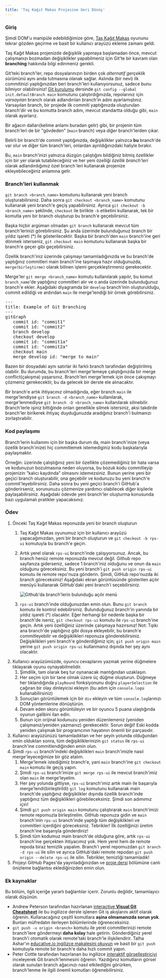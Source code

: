 ```yaml
---
title: 'Taş Kağıt Makas Projesine Geri Dönüş'
---
```


### Giriş

Şimdi DOM'u manipüle edebildiğimize göre, [Taş Kağıt Makas](https://www.theodinproject.com/paths/foundations/courses/foundations/lessons/rock-paper-scissors) oyununu tekrar gözden geçirme ve basit bir kullanıcı arayüzü ekleme zamanı geldi.

Taş Kağıt Makas projenizde değişiklik yapmaya başlamadan önce, mevcut çalışmanızı bozmadan değişiklikler yapabilmeniz için Git'te bir kavram olan **branching** hakkında bilgi edinmeniz gerekli.

Git'teki branch'ler, repo dosyalarınızın birden çok *alternatif gerçeklik* sürümünü aynı anda tutmasına olanak sağlar. Aslında (bir nevi) ilk commitinizi yaptığınızdan beri branch'leri kullanıyorsunuz, sadece bunu bilmiyor olabilirsiniz! [Git kurulumu](https://www.theodinproject.com/paths/foundations/courses/foundations/lessons/setting-up-git) dersinde `git config --global init.defaultBranch main` komutunu çalıştırdığınızda, repolarınız için *varsayılan* branch olarak adlandırılan branch'in adını ayarlamıştınız. Varsayılan branch, bir projede ilk commiti yaptığınızda oluşturulan branch'dir ve bu komutta branch adını, mevcut standartta olduğu gibi, `main` olarak ayarlarız.

Bir ağacın dalları(kelime anlamı buradan gelir) gibi, bir projenin tüm branch'leri de bir "gövdeden" (`main` branch) veya *diğer* branch'lerden çıkar.

Belirli bir branch'de commit yaptığınızda, değişiklikler yalnızca **bu** branch'de var olur ve diğer tüm branch'leri, onlardan ayrıldığınızdaki haliyle bırakır.

Bu, `main` branch'inizi yalnızca düzgün çalıştığını bildiğiniz bitmiş özellikler için bir yer olarak tutabileceğiniz ve her yeni özelliği *özellik branch'leri* olarak adlandırdığımız özel branch`leri kullanarak projenize ekleyebileceğiniz anlamına gelir.

### Branch'leri kullanmak

`git branch <branch_name>` komutunu kullanarak yeni branch oluşturabilirsiniz. Daha sonra `git checkout <branch_name>` komutunu kullanarak yeni branch'e geçiş yapabilirsiniz. Ayrıca `git checkout -b <branch_name>` şeklinde, `checkout` ile birlikte `-b` etiketini kullanarak, tek bir komutla yeni bir branch oluşturup bu branch'e geçebilirsiniz.

Başka hiçbir argüman olmadan `git branch` kullanarak mevcut tüm branch'lerinizi görebilirsiniz. Şu anda üzerinde bulunduğunuz branch bir yıldız işareti (*) ile gösterilecektir. Başka bir branch'den `main` branch'ine geri dönmek isterseniz, `git checkout main` komutunu kullanarak başka bir branch'e geçer gibi geçebilirsiniz.

Özellik branch'iniz üzerinde çalışmayı tamamladığınızda ve bu branch'de yaptığınız commitleri main branch'ine taşımaya hazır olduğunuzda, `merge(birleştirme)` olarak bilinen işlemi gerçekleştirmeniz gerekecektir.

Merge'ler `git merge <branch_name>` komutu kullanılarak yapılır, bu komut `branch_name`'de yaptığınız commitleri alır ve o anda üzerinde bulunduğunuz branch'e ekler. Aşağıdaki diyagramda bir `develop` branch'inin oluşturulduğu, commit edildiği ve ardından `main` ile merge'lendiği bir örnek görebilirsiniz.

<pre class="mermaid">
---
title: Example of Git Branching
---
gitGraph
   commit id: "commit1"
   commit id: "commit2"
   branch develop
   checkout develop
   commit id: "commit1a"
   commit id: "commit2a"
   checkout main
   merge develop id: "merge to main"
</pre>

Bazen bir dosyadaki aynı satırlar iki farklı branch tarafından değiştirilmiş olabilir. Bu durumda, bu branch'leri merge'lemeye çalıştığınızda bir merge conflict(çakışma) yaşarsınız. Branch'leri merge'lemek için önce çakışmayı çözmeniz gerekecektir, bu da gelecek bir derste ele alınacaktır.

Bir branch'e artık ihtiyacınız olmadığında, eğer branch `main` ile merge'lendiyse `git branch -d <branch_name>` kullanılarak, merge'lenmediyse `git branch -D <branch_name>` kullanılarak silinebilir. Branch'lerle işiniz bittiğinde onları genellikle silmek istersiniz, aksi takdirde branch'ler birikerek ihtiyaç duyduğunuzda aradığınız branch'i bulmanızı zorlaştırabilir.

### Kod paylaşımı

Branch'lerin kullanımı için bir başka durum da, main branch'inize (veya özellik branch'inize) hiç commitlemek istemediginiz kodu başkalarıyla paylaşmaktır.

Örneğin: üzerinde çalıştığınız yeni bir özellikte çözemediğiniz bir hata varsa ve kodunuzun bozulmasına neden oluyorsa, bu bozuk kodu commitleyip projenizin "kalıcı kaydında" olmasını istemezsiniz. Bunun yerine yeni bir geçici branch oluşturabilir, ona geçebilir ve kodunuzu bu yeni branch'e commit'leyebilirsiniz. Daha sonra bu yeni geçici branch'i GitHub'a gönderirseniz, sorununuzu çözmenize yardımcı olabilecek diğer kişilerle paylaşabilirsiniz. Aşağıdaki ödevde yeni branch'ler oluşturma konusunda bazı uygulamalı pratikler yapacaksınız.

### Ödev

<div class="lesson-content__panel" markdown="1">

1. Önceki Taş Kağıt Makas reponuzda yeni bir branch oluşturun
    1. Taş Kağıt Makas oyunumuz için bir kullanıcı arayüzü yapacağımızdan, yeni bir branch oluşturun ve `git checkout -b rps-ui` komutuyla bu branch'e geçin.
    2. Artık yerel olarak `rps-ui` branch'inde çalışıyorsunuz. Ancak, bu branch henüz remote reponuzda mevcut değil. Github repo sayfanıza giderseniz, sadece 1 branch'iniz olduğunu ve onun da `main` olduğunu göreceksiniz. Bu yeni branch'i `git push origin rps-ui` komutu ile remote repo'nuza gönderin. Şimdi, GitHub repo'nuzda iki branch göreceksiniz! Aşağıdaki ekran görüntüsünde gösterilen açılır menüyü kullanarak GitHub'daki yeni branch'i seçebilirsiniz.

         ![Github'da branch'lerin bulunduğu açılır menü](https://cdn.statically.io/gh/TheOdinProject/curriculum/46c18d8445051e016b1e415fe0227a0fa33cc825/foundations/javascript_basics/revisiting_rock_paper_scissors/imgs/00.png)

    1. `rps-ui` branch'inde olduğunuzdan emin olun. Bunu `git branch` komutu ile kontrol edebilirsiniz. Bulunduğunuz branch'in yanında bir yıldız işareti (\*) olacaktır. Eğer herhangi bir nedenle başka bir branch'de iseniz, `git checkout rps-ui` komutu ile `rps-ui` branch'ine geçin. Artık yeni özelliğiniz üzerinde çalışmaya hazırsınız! Not: Tıpkı ana branch'de yaptığınız gibi dosya ekleyebilir, bu branch'e commitleyebilir ve değişiklikleri reponuza gönderebilirsiniz. Değişiklikleri yeni branch'e gönderdiğimiz için; `git push origin main` yerine `git push origin rps-ui` kullanmanız dışında her şey aynı olacaktır.
1. Kullanıcı arayüzümüzde, oyuncu cevaplarını yazmak yerine düğmelere tıklayarak oyunu oynayabilmelidir.
    1. Şimdilik, tam olarak beş tur oynanacak mantığından uzaklaşın.
    1. Her seçim için bir tane olmak üzere üç düğme oluşturun. Düğmeye her tıklandığında `playRound` fonksiyonunu doğru `playerSelection` ile çağıran bir olay dinleyicisi ekleyin (bu adım için `console.log`u kullanabilirsiniz)
    1. Sonuçları görüntülemek için bir `div` ekleyin ve tüm `console.log`larınızı DOM yöntemlerine dönüştürün.
    1. Devam eden skoru görüntüleyin ve bir oyuncu 5 puana ulaştığında oyunun galibini ilan edin.
    1. Bunun için orijinal kodunuzu yeniden düzenlemeniz (yeniden çalışmanız/yeniden yazmanız) gerekecektir. Sorun değil! Eski kodda yeniden çalışmak bir programcının hayatının önemli bir parçasıdır.
1. Kullanıcı arayüzünüzü tamamladıktan ve her şeyin yolunda olduğundan emin olduktan sonra, tüm değişikliklerinizin `git status` ile `rps-ui` branch'ine commitlendiğinden emin olun.
1. Şimdi `rps-ui` branch'indeki değişiklikleri `main` branch'imizle nasıl merge'leyeceğimize bir göz atalım.
    1. Merge'lemek istediğimiz branch'e, yani `main` branch'ine `git checkout main` komutu ile geçiş yapın.
    1. Şimdi `rps-ui` branch'imize `git merge rps-ui` ile mevcut branch'imiz olan `main` ile merge'leyelim.
    1. Her şey yolunda gittiyse, `rps-ui` branch'imiz artık main ile başarıyla merge'lendi(birleştirildi) `git log` komutunu kullanarak main branch'de yaptığınız değişiklikler dışında özellik branch'inde yaptığınız tüm değişiklikleri görebileceksiniz. Şimdi son adımımız için!
    1. Şimdi `git push origin main` komutunu çalıştırarak `main` branch'imizi remote repomuzla birleştirelim. GitHub reponuza gidin ve `main` branch'inin `rps-ui` branch'inde yaptığı tüm değişiklikleri ve commitleri içerdiğini göreceksiniz. Tebrikler! İlk özelliğinizi üretim branch'ine başarıyla gönderdiniz!
    1. Şimdi tüm kodumuz main branch'de olduğuna göre, artık `rps-ui` branch'ine gerçekten ihtiyacımız yok. Hem yerel hem de remote repoda biraz temizlik yapalım. Branch'i yerel repomuzdan `git branch -d rps-ui` ile silin ve ayrıca GitHub'daki remote repodan `git push origin --delete rps-ui` ile silin. Tebrikler, temizliği tamamladık!
1. Projeyi GitHub Pages'da yayınladığınızdan ve [proje dersi](https://www.theodinproject.com/paths/foundations/courses/foundations/lessons/rock-paper-scissors) bölümüne canlı önizleme bağlantısı eklediğinizden emin olun.

</div>

### Ek kaynaklar

Bu bölüm, ilgili içeriğe yararlı bağlantılar içerir. Zorunlu değildir, tamamlayıcı olarak düşünün.

- Andrew Peterson tarafından hazırlanan [interactive **Visual Git Cheatsheet**](https://ndpsoftware.com/git-cheatsheet.html#loc=index;) ile bu ingilizce derste işlenen Git iş akışlarını aktif olarak öğrenin. Kullanacağınız çeşitli komutlara **aşina olmamanızda sorun yok**. Bunları müfredatın ilerleyen bölümlerinde öğreneceksiniz.
- `git push -u origin <branch>` komutu ile yerel commitlerinizi remote branch'lere göndermeyi **daha kolay** hale getirin. Gönderdiğiniz yerel branch'i otomatik olarak remote'taki branch'le ilişkilendirir. Talha Ashar'ın [educative.io ingilizce makalesini okuyun](https://www.educative.io/edpresso/what-is-the-git-push--u-remote-branch-name-command) ve basit bir `git push` komutuyla remote bir branch'e daha hızlı commit yapın.
- Peter Cottle tarafından hazırlanan bu ingilizce [interaktif görselleştiriciyi](https://learngitbranching.js.org/) inceleyerek Git branch'lenmesini öğrenin. Yazdığınız komutların görsel olarak sunulan branch ağacınızı nasıl etkilediğini görürken, branch'lenme ile ilgili önemli komutları öğrenebilirsiniz.

